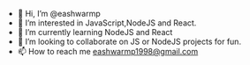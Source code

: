 - 👋 Hi, I’m @eashwarmp
- 👀 I’m interested in JavaScript,NodeJS and React.
- 🌱 I’m currently learning NodeJS and React
- 💞️ I’m looking to collaborate on JS or NodeJS projects for fun.
- 📫 How to reach me eashwarmp1998@gmail.com
<!---
eashwarmp/eashwarmp is a ✨ special ✨ repository because its `README.md` (this file) appears on your GitHub profile.
You can click the Preview link to take a look at your changes.
--->
